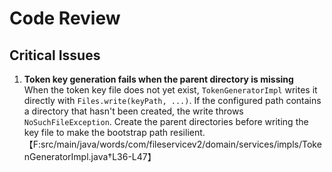 # Code Review

## Critical Issues

1. **Token key generation fails when the parent directory is missing**  
   When the token key file does not yet exist, `TokenGeneratorImpl` writes it directly with `Files.write(keyPath, ...)`. If the configured path contains a directory that hasn't been created, the write throws `NoSuchFileException`. Create the parent directories before writing the key file to make the bootstrap path resilient.【F:src/main/java/words/com/fileservicev2/domain/services/impls/TokenGeneratorImpl.java†L36-L47】


